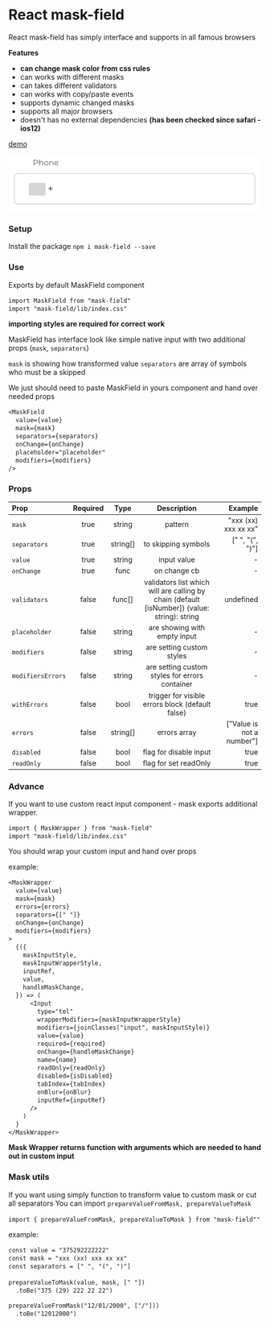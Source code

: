 # React mask-field

React mask-field has simply interface and supports in all famous browsers

**Features** 

- **can change mask color from css rules**
- can works with different masks
- can takes different validators 
- can works with copy/paste events
- supports dynamic changed masks
- supports all major browsers
- doesn't has no external dependencies 
  **(has been checked since safari - ios12)**

[demo](https://mask-52cec.firebaseapp.com/)

![example](img/example.gif)
 

### Setup

Install the package
`npm i mask-field --save`

### Use

Exports by default MaskField component

```
import MaskField from "mask-field"
import "mask-field/lib/index.css"
```

**importing styles are required for correct work**

MaskField has interface look like simple native input with two additional props (`mask`, `separators`)

`mask` is showing how transformed value
`separators` are array of symbols who must be a skipped

We just should need to paste MaskField in yours component and hand over needed props 

```
<MaskField
  value={value}
  mask={mask}
  separators={separators}
  onChange={onChange}
  placeholder="placeholder"
  modifiers={modifiers}
/>
```

### Props

| Prop | Required | Type | Description | Example |
| :--- | :---: | :---: | :---: | ---: |
| `mask` | true | string | pattern | "xxx (xx) xxx xx xx" |
| `separators` | true | string[] | to skipping symbols | [" ", "(", ")"] |
| `value` | true | string | input value | - |
| `onChange` | true | func | on change cb | - |
| `validators` | false | func[] | validators list which will are calling by chain (default [isNumber]) (value: string): string | undefined | [isNumber] |
| `placeholder` | false | string | are showing with empty input | - |
| `modifiers` | false | string | are setting custom styles | - |
| `modifiersErrors` | false | string | are setting custom styles for errors container | - |
| `withErrors` | false | bool | trigger for visible errors block (default false) | true |
| `errors` | false | string[] | errors array | ["Value is not a number"] |
| `disabled` | false | bool | flag for disable input | true |
| `readOnly` | false | bool | flag for set readOnly | true |


### Advance

If you want to use custom react input component - mask exports additional wrapper.

```
import { MaskWrapper } from "mask-field"
import "mask-field/lib/index.css"
```

You should wrap your custom input and hand over props

example:

```
<MaskWrapper
  value={value}
  mask={mask}
  errors={errors}
  separators={[" "]}
  onChange={onChange}
  modifiers={modifiers}
>
  {({
    maskInputStyle,
    maskInputWrapperStyle,
    inputRef,
    value,
    handleMaskChange,
  }) => (
      <Input
        type="tel"
        wrapperModifiers={maskInputWrapperStyle}
        modifiers={joinClasses("input", maskInputStyle)}
        value={value}
        required={required}
        onChange={handleMaskChange}
        name={name}
        readOnly={readOnly}
        disabled={isDisabled}
        tabIndex={tabIndex}
        onBlur={onBlur}
        inputRef={inputRef}
      />
    )
  }
</MaskWrapper>
```

**Mask Wrapper returns function with arguments which are needed to hand out in custom input**

### Mask utils

If you want using simply function to transform value to custom mask or cut all separators
You can import `prepareValueFromMask, prepareValueToMask`  

`import { prepareValueFromMask, prepareValueToMask } from "mask-field""`

example:

```
const value = "375292222222"
const mask = "xxx (xx) xxx xx xx"
const separators = [" ", "(", ")"]

prepareValueToMask(value, mask, [" "])
  .toBe("375 (29) 222 22 22")
```

```
prepareValueFromMask("12/01/2000", ["/"]))
  .toBe("12012000")
```
